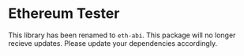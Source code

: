# Ethereum Tester

This library has been renamed to `eth-abi`.  This package will no longer recieve updates.  Please update your dependencies accordingly.
